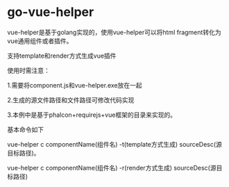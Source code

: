 # go-vue-helper
vue-helper是基于golang实现的，使用vue-helper可以将html fragment转化为vue通用组件或者插件。

支持template和render方式生成vue插件

使用时需注意：

1.需要将component.js和vue-helper.exe放在一起

2.生成的源文件路径和文件路径可修改代码实现

3.本例中是基于phalcon+requirejs+vue框架的目录来实现的。

基本命令如下

vue-helper c componentName(组件名) -t(template方式生成) sourceDesc(源目标路径)。

vue-helper c componentName(组件名) -r(render方式生成) sourceDesc(源目标路径)
